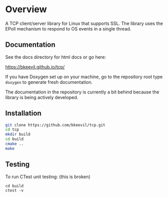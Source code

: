 # Overview

A TCP client/server library for Linux that supports SSL. The library uses the EPoll mechanism to respond to OS events in a single thread.

## Documentation

See the docs directory for html docs or go here:

https://bkeevil.github.io/tcp/

If you have Doxygen set up on your machine, go to the repository root type `doxygen` to generate fresh documentation.

The documentation in the repository is currently a bit behind because the library is being actively developed.

## Installation

``` bash
git clone https://github.com/bkeevil/tcp.git
cd tcp
mkdir build
cd build
cmake ..
make
```

## Testing

To run CTest unit testing:
(this is broken)

```
cd build
ctest -v
```

